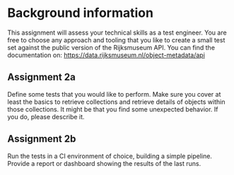 # Background information
This assignment will assess your technical skills as a test engineer. You are free to choose any approach and tooling that you like to create a small test set against the public version of the Rijksmuseum API.
You can find the documentation on: https://data.rijksmuseum.nl/object-metadata/api

## Assignment 2a
Define some tests that you would like to perform. Make sure you cover at least the basics to retrieve collections and retrieve details of objects within those collections. It might be that you find some unexpected behavior. If you do, please describe it.
## Assignment 2b
Run the tests in a CI environment of choice, building a simple pipeline. Provide a report or dashboard showing the results of the last runs.